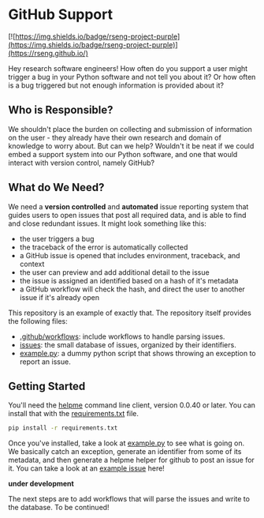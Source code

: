 # GitHub Support

[![https://img.shields.io/badge/rseng-project-purple](https://img.shields.io/badge/rseng-project-purple)](https://rseng.github.io/)

Hey research software engineers! How often do you support a user might trigger a bug
in your Python software and not tell you about it? Or how often is a bug triggered
but not enough information is provided about it?

## Who is Responsible?

We shouldn't place the burden on collecting and submission of information on the user -
they already have their own research and domain of knowledge to worry about. But
can we help? Wouldn't it be neat if we could embed a support system into our Python software,
and one that would interact with version control, namely GitHub? 

## What do We Need?

We need a **version controlled** and **automated** issue reporting system that guides
users to open issues that post all required data, and is able to find and close redundant issues.
It might look something like this:

 - the user triggers a bug
 - the traceback of the error is automatically collected
 - a GitHub issue is opened that includes environment, traceback, and context
 - the user can preview and add additional detail to the issue
 - the issue is assigned an identified based on a hash of it's metadata
 - a GitHub workflow will check the hash, and direct the user to another issue if it's already open

This repository is an example of exactly that. The repository itself provides the following 
files:

 - [.github/workflows](.github/workflows): include workflows to handle parsing issues.
 - [issues](issues): the small database of issues, organized by their identifiers.
 - [example.py](example.py): a dummy python script that shows throwing an exception to report an issue.

## Getting Started

You'll need the [helpme](https://vsoch.github.io/helpme) command line client, version 0.0.40 or later.
You can install that with the [requirements.txt](requirements.txt) file.

```bash
pip install -r requirements.txt
```

Once you've installed, take a look at [example.py](example.py) to see what is going on.
We basically catch an exception, generate an identifier from some of its metadata,
and then generate a helpme helper for github to post an issue for it. You can take a look
at an [example issue](https://github.com/rseng/github-support/issues/1) here!

**under development**

The next steps are to add workflows that will parse the issues and write to the
database. To be continued!
